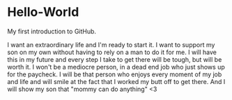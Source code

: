 # Hello-World
My first introduction to GitHub. 

I want an extraordinary life and I'm ready to start it. I want to support my son on my own without having to rely on a man to do it for me. I will have this in my future and every step I take to get there will be tough, but will be worth it. I won't be a mediocre person, in a dead end job who just shows up for the paycheck. I will be that person who enjoys every moment of my job and life and will smile at the fact that I worked my butt off to get there. And I will show my son that "mommy can do anything" <3 
